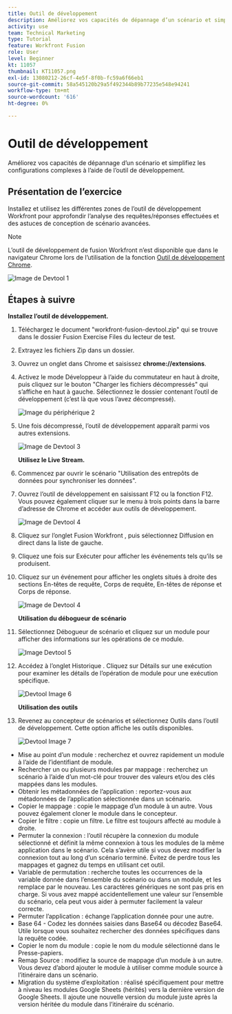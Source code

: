 ```yaml
---
title: Outil de développement
description: Améliorez vos capacités de dépannage d’un scénario et simplifiez les configurations complexes à l’aide de DevTool.
activity: use
team: Technical Marketing
type: Tutorial
feature: Workfront Fusion
role: User
level: Beginner
kt: 11057
thumbnail: KT11057.png
exl-id: 13080212-26cf-4e5f-8f0b-fc59a6f66eb1
source-git-commit: 58a545120b29a5f492344b89b77235e548e94241
workflow-type: tm+mt
source-wordcount: '616'
ht-degree: 0%

---
```


# Outil de développement

Améliorez vos capacités de dépannage d’un scénario et simplifiez les configurations complexes à l’aide de l’outil de développement.

## Présentation de l’exercice

Installez et utilisez les différentes zones de l’outil de développement Workfront pour approfondir l’analyse des requêtes/réponses effectuées et des astuces de conception de scénario avancées.

>[!NOTE]
>
>L’outil de développement de fusion Workfront n’est disponible que dans le navigateur Chrome lors de l’utilisation de la fonction [Outil de développement Chrome](https://developer.chrome.com/docs/devtools/).

![Image de Devtool 1](../12-exercises/assets/devtool-walkthrough-1.png)

## Étapes à suivre

**Installez l’outil de développement.**

1. Téléchargez le document &quot;workfront-fusion-devtool.zip&quot; qui se trouve dans le dossier Fusion Exercise Files du lecteur de test.
1. Extrayez les fichiers Zip dans un dossier.
1. Ouvrez un onglet dans Chrome et saisissez **chrome://extensions**.
1. Activez le mode Développeur à l’aide du commutateur en haut à droite, puis cliquez sur le bouton &quot;Charger les fichiers décompressés&quot; qui s’affiche en haut à gauche. Sélectionnez le dossier contenant l’outil de développement (c’est là que vous l’avez décompressé).

   ![Image du périphérique 2](../12-exercises/assets/devtool-walkthrough-2.png)

1. Une fois décompressé, l’outil de développement apparaît parmi vos autres extensions.

   ![Image de Devtool 3](../12-exercises/assets/devtool-walkthrough-3.png)

   **Utilisez le Live Stream.**

1. Commencez par ouvrir le scénario &quot;Utilisation des entrepôts de données pour synchroniser les données&quot;.
1. Ouvrez l’outil de développement en saisissant F12 ou la fonction F12. Vous pouvez également cliquer sur le menu à trois points dans la barre d’adresse de Chrome et accéder aux outils de développement.

   ![Image de Devtool 4](../12-exercises/assets/navigate-to-devtools.png)

1. Cliquez sur l’onglet Fusion Workfront , puis sélectionnez Diffusion en direct dans la liste de gauche.
1. Cliquez une fois sur Exécuter pour afficher les événements tels qu’ils se produisent.
1. Cliquez sur un événement pour afficher les onglets situés à droite des sections En-têtes de requête, Corps de requête, En-têtes de réponse et Corps de réponse.

   ![Image de Devtool 4](../12-exercises/assets/devtool-walkthrough-4.png)

   **Utilisation du débogueur de scénario**

1. Sélectionnez Débogueur de scénario et cliquez sur un module pour afficher des informations sur les opérations de ce module.

   ![Image Devtool 5](../12-exercises/assets/devtool-walkthrough-5.png)

1. Accédez à l’onglet Historique . Cliquez sur Détails sur une exécution pour examiner les détails de l’opération de module pour une exécution spécifique.

   ![Devtool Image 6](../12-exercises/assets/devtool-walkthrough-6.png)

   **Utilisation des outils**

1. Revenez au concepteur de scénarios et sélectionnez Outils dans l’outil de développement. Cette option affiche les outils disponibles.

   ![Devtool Image 7](../12-exercises/assets/devtool-walkthrough-7.png)

+ Mise au point d’un module : recherchez et ouvrez rapidement un module à l’aide de l’identifiant de module.
+ Rechercher un ou plusieurs modules par mappage : recherchez un scénario à l’aide d’un mot-clé pour trouver des valeurs et/ou des clés mappées dans les modules.
+ Obtenir les métadonnées de l’application : reportez-vous aux métadonnées de l’application sélectionnée dans un scénario.
+ Copier le mappage : copie le mappage d’un module à un autre. Vous pouvez également cloner le module dans le concepteur.
+ Copier le filtre : copie un filtre. Le filtre est toujours affecté au module à droite.
+ Permuter la connexion : l’outil récupère la connexion du module sélectionné et définit la même connexion à tous les modules de la même application dans le scénario. Cela s’avère utile si vous devez modifier la connexion tout au long d’un scénario terminé. Évitez de perdre tous les mappages et gagnez du temps en utilisant cet outil.
+ Variable de permutation : recherche toutes les occurrences de la variable donnée dans l’ensemble du scénario ou dans un module, et les remplace par le nouveau. Les caractères génériques ne sont pas pris en charge. Si vous avez mappé accidentellement une valeur sur l’ensemble du scénario, cela peut vous aider à permuter facilement la valeur correcte.
+ Permuter l’application : échange l’application donnée pour une autre.
+ Base 64 - Codez les données saisies dans Base64 ou décodez Base64. Utile lorsque vous souhaitez rechercher des données spécifiques dans la requête codée.
+ Copier le nom du module : copie le nom du module sélectionné dans le Presse-papiers.
+ Remap Source : modifiez la source de mappage d’un module à un autre. Vous devez d’abord ajouter le module à utiliser comme module source à l’itinéraire dans un scénario.
+ Migration du système d’exploitation : réalisé spécifiquement pour mettre à niveau les modules Google Sheets (hérités) vers la dernière version de Google Sheets. Il ajoute une nouvelle version du module juste après la version héritée du module dans l’itinéraire du scénario.
